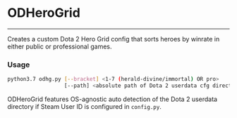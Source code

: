 # ODHeroGrid
---
Creates a custom Dota 2 Hero Grid config that sorts heroes by winrate in either public or professional games.

### Usage
```bash
python3.7 odhg.py [--bracket] <1-7 (herald-divine/immortal) OR pro>
                  [--path] <absolute path of Dota 2 userdata cfg directory>
```
ODHeroGrid features OS-agnostic auto detection of the Dota 2 userdata directory if
Steam User ID is configured in `config.py`.